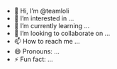 - 👋 Hi, I’m @teamloli
- 👀 I’m interested in ...
- 🌱 I’m currently learning ...
- 💞️ I’m looking to collaborate on ...
- 📫 How to reach me ...
- 😄 Pronouns: ...
- ⚡ Fun fact: ...

<!---
teamloli/teamloli is a ✨ special ✨ repository because its `README.md` (this file) appears on your GitHub profile.
You can click the Preview link to take a look at your changes.
--->
